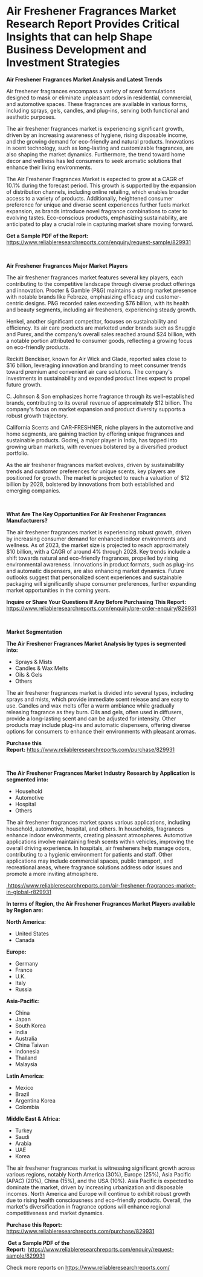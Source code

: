 <p><h1>Air Freshener Fragrances Market Research Report Provides Critical Insights that can help Shape Business Development and Investment Strategies</h1></p><p><strong>Air Freshener Fragrances Market Analysis and Latest Trends</strong></p>
<p><p>Air freshener fragrances encompass a variety of scent formulations designed to mask or eliminate unpleasant odors in residential, commercial, and automotive spaces. These fragrances are available in various forms, including sprays, gels, candles, and plug-ins, serving both functional and aesthetic purposes. </p><p>The air freshener fragrances market is experiencing significant growth, driven by an increasing awareness of hygiene, rising disposable income, and the growing demand for eco-friendly and natural products. Innovations in scent technology, such as long-lasting and customizable fragrances, are also shaping the market dynamics. Furthermore, the trend toward home decor and wellness has led consumers to seek aromatic solutions that enhance their living environments. </p><p>The Air Freshener Fragrances Market is expected to grow at a CAGR of 10.1% during the forecast period. This growth is supported by the expansion of distribution channels, including online retailing, which enables broader access to a variety of products. Additionally, heightened consumer preference for unique and diverse scent experiences further fuels market expansion, as brands introduce novel fragrance combinations to cater to evolving tastes. Eco-conscious products, emphasizing sustainability, are anticipated to play a crucial role in capturing market share moving forward.</p></p>
<p><strong>Get a Sample PDF of the Report:&nbsp;</strong> <a href="https://www.reliableresearchreports.com/enquiry/request-sample/829931?utm_campaign=2205&utm_medium=2&utm_source=Github&utm_content=ia&utm_term=06022025&utm_id=air-freshener-fragrances">https://www.reliableresearchreports.com/enquiry/request-sample/829931</a></p>
<p>&nbsp;</p>
<p><strong>Air Freshener Fragrances Major Market Players</strong></p>
<p><p>The air freshener fragrances market features several key players, each contributing to the competitive landscape through diverse product offerings and innovation. Procter & Gamble (P&G) maintains a strong market presence with notable brands like Febreze, emphasizing efficacy and customer-centric designs. P&G recorded sales exceeding $76 billion, with its health and beauty segments, including air fresheners, experiencing steady growth.</p><p>Henkel, another significant competitor, focuses on sustainability and efficiency. Its air care products are marketed under brands such as Snuggle and Purex, and the company’s overall sales reached around $24 billion, with a notable portion attributed to consumer goods, reflecting a growing focus on eco-friendly products.</p><p>Reckitt Benckiser, known for Air Wick and Glade, reported sales close to $16 billion, leveraging innovation and branding to meet consumer trends toward premium and convenient air care solutions. The company's investments in sustainability and expanded product lines expect to propel future growth.</p><p>C. Johnson & Son emphasizes home fragrance through its well-established brands, contributing to its overall revenue of approximately $12 billion. The company's focus on market expansion and product diversity supports a robust growth trajectory.</p><p>California Scents and CAR-FRESHNER, niche players in the automotive and home segments, are gaining traction by offering unique fragrances and sustainable products. Godrej, a major player in India, has tapped into growing urban markets, with revenues bolstered by a diversified product portfolio.</p><p>As the air freshener fragrances market evolves, driven by sustainability trends and customer preferences for unique scents, key players are positioned for growth. The market is projected to reach a valuation of $12 billion by 2028, bolstered by innovations from both established and emerging companies.</p></p>
<p>&nbsp;</p>
<p><strong>What Are The Key Opportunities For Air Freshener Fragrances Manufacturers?</strong></p>
<p><p>The air freshener fragrances market is experiencing robust growth, driven by increasing consumer demand for enhanced indoor environments and wellness. As of 2023, the market size is projected to reach approximately $10 billion, with a CAGR of around 4% through 2028. Key trends include a shift towards natural and eco-friendly fragrances, propelled by rising environmental awareness. Innovations in product formats, such as plug-ins and automatic dispensers, are also enhancing market dynamics. Future outlooks suggest that personalized scent experiences and sustainable packaging will significantly shape consumer preferences, further expanding market opportunities in the coming years.</p></p>
<p><strong>Inquire or Share Your Questions If Any Before Purchasing This Report:</strong> <a href="https://www.reliableresearchreports.com/enquiry/pre-order-enquiry/829931?utm_campaign=2205&utm_medium=2&utm_source=Github&utm_content=ia&utm_term=06022025&utm_id=air-freshener-fragrances">https://www.reliableresearchreports.com/enquiry/pre-order-enquiry/829931</a></p>
<p>&nbsp;</p>
<p><strong>Market Segmentation</strong></p>
<p><strong>The Air Freshener Fragrances Market Analysis by types is segmented into:</strong></p>
<p><ul><li>Sprays & Mists</li><li>Candles & Wax Melts</li><li>Oils & Gels</li><li>Others</li></ul></p>
<p><p>The air freshener fragrances market is divided into several types, including sprays and mists, which provide immediate scent release and are easy to use. Candles and wax melts offer a warm ambiance while gradually releasing fragrance as they burn. Oils and gels, often used in diffusers, provide a long-lasting scent and can be adjusted for intensity. Other products may include plug-ins and automatic dispensers, offering diverse options for consumers to enhance their environments with pleasant aromas.</p></p>
<p><strong>Purchase this Report:&nbsp;</strong><a href="https://www.reliableresearchreports.com/purchase/829931?utm_campaign=2205&utm_medium=2&utm_source=Github&utm_content=ia&utm_term=06022025&utm_id=air-freshener-fragrances">https://www.reliableresearchreports.com/purchase/829931</a></p>
<p>&nbsp;</p>
<p><strong>The Air Freshener Fragrances Market Industry Research by Application is segmented into:</strong></p>
<p><ul><li>Household</li><li>Automotive</li><li>Hospital</li><li>Others</li></ul></p>
<p><p>The air freshener fragrances market spans various applications, including household, automotive, hospital, and others. In households, fragrances enhance indoor environments, creating pleasant atmospheres. Automotive applications involve maintaining fresh scents within vehicles, improving the overall driving experience. In hospitals, air fresheners help manage odors, contributing to a hygienic environment for patients and staff. Other applications may include commercial spaces, public transport, and recreational areas, where fragrance solutions address odor issues and promote a more inviting atmosphere.</p></p>
<p><a href="https://www.reliableresearchreports.com/air-freshener-fragrances-market-in-global-r829931?utm_campaign=2205&utm_medium=2&utm_source=Github&utm_content=ia&utm_term=06022025&utm_id=air-freshener-fragrances">&nbsp;https://www.reliableresearchreports.com/air-freshener-fragrances-market-in-global-r829931</a></p>
<p><strong>In terms of Region, the Air Freshener Fragrances Market Players available by Region are:</strong></p>
<p>
    <p> <strong> North America: </strong>
        <ul>
            <li>United States</li>
            <li>Canada</li>
        </ul>
        </p> 
    <p> <strong> Europe: </strong>
        <ul>
            <li>Germany</li>
            <li>France</li>
            <li>U.K.</li>
            <li>Italy</li>
            <li>Russia</li>
        </ul>
        </p> 
    <p> <strong> Asia-Pacific: </strong>
        <ul>
            <li>China</li>
            <li>Japan</li>
            <li>South Korea</li>
            <li>India</li>
            <li>Australia</li>
            <li>China Taiwan</li>
            <li>Indonesia</li>
            <li>Thailand</li>
            <li>Malaysia</li>
        </ul>
        </p> 
    <p> <strong> Latin America: </strong>
        <ul>
            <li>Mexico</li>
            <li>Brazil</li>
            <li>Argentina Korea</li>
            <li>Colombia</li>
        </ul>
        </p> 
    <p> <strong> Middle East & Africa: </strong>
        <ul>
            <li>Turkey</li>
            <li>Saudi</li>
            <li>Arabia</li>
            <li>UAE</li>
            <li>Korea</li>
        </ul>
    </p>
    </p>
<p><p>The air freshener fragrances market is witnessing significant growth across various regions, notably North America (30%), Europe (25%), Asia Pacific (APAC) (20%), China (15%), and the USA (10%). Asia Pacific is expected to dominate the market, driven by increasing urbanization and disposable incomes. North America and Europe will continue to exhibit robust growth due to rising health consciousness and eco-friendly products. Overall, the market's diversification in fragrance options will enhance regional competitiveness and market dynamics.</p></p>
<p><strong>Purchase this Report: </strong><a href="https://www.reliableresearchreports.com/purchase/829931?utm_campaign=2205&utm_medium=2&utm_source=Github&utm_content=ia&utm_term=06022025&utm_id=air-freshener-fragrances">https://www.reliableresearchreports.com/purchase/829931</a></p>
<p>&nbsp;<strong>Get a Sample PDF of the Report:&nbsp;&nbsp;</strong><a href="https://www.reliableresearchreports.com/enquiry/request-sample/829931?utm_campaign=2205&utm_medium=2&utm_source=Github&utm_content=ia&utm_term=06022025&utm_id=air-freshener-fragrances">https://www.reliableresearchreports.com/enquiry/request-sample/829931</a></p>
<p><strong></strong></p>
<p>Check more reports on <a href="https://www.reliableresearchreports.com/?utm_campaign=2205&utm_medium=2&utm_source=Github&utm_content=ia&utm_term=06022025&utm_id=air-freshener-fragrances">https://www.reliableresearchreports.com/</a></p>